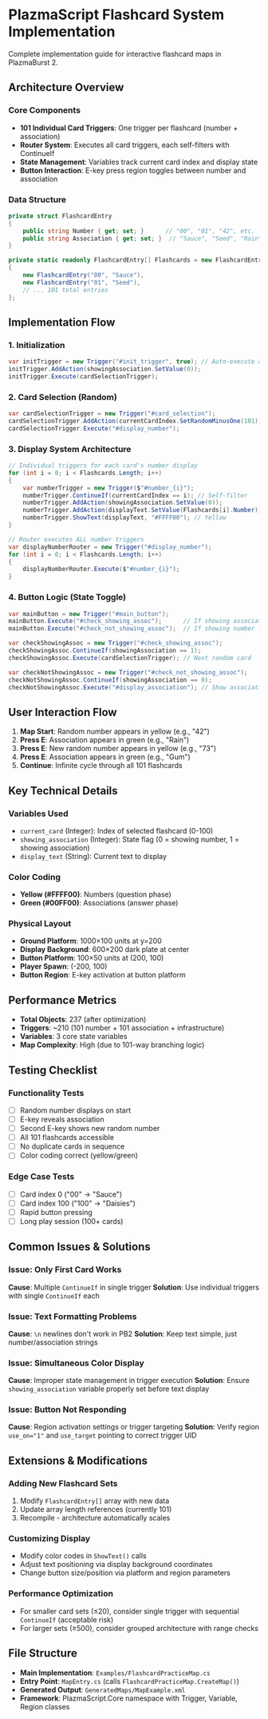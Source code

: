 # PlazmaScript Flashcard System Implementation

Complete implementation guide for interactive flashcard maps in PlazmaBurst 2.

## Architecture Overview

### Core Components
- **101 Individual Card Triggers**: One trigger per flashcard (number + association)
- **Router System**: Executes all card triggers, each self-filters with ContinueIf
- **State Management**: Variables track current card index and display state
- **Button Interaction**: E-key press region toggles between number and association

### Data Structure
```csharp
private struct FlashcardEntry
{
    public string Number { get; set; }      // "00", "01", "42", etc.
    public string Association { get; set; }  // "Sauce", "Seed", "Rain", etc.
}

private static readonly FlashcardEntry[] Flashcards = new FlashcardEntry[]
{
    new FlashcardEntry("00", "Sauce"),
    new FlashcardEntry("01", "Seed"),
    // ... 101 total entries
};
```

## Implementation Flow

### 1. Initialization
```csharp
var initTrigger = new Trigger("#init_trigger", true); // Auto-execute at start
initTrigger.AddAction(showingAssociation.SetValue(0));
initTrigger.Execute(cardSelectionTrigger);
```

### 2. Card Selection (Random)
```csharp
var cardSelectionTrigger = new Trigger("#card_selection");
cardSelectionTrigger.AddAction(currentCardIndex.SetRandomMinusOne(101)); // 0-100
cardSelectionTrigger.Execute("#display_number");
```

### 3. Display System Architecture
```csharp
// Individual triggers for each card's number display
for (int i = 0; i < Flashcards.Length; i++)
{
    var numberTrigger = new Trigger($"#number_{i}");
    numberTrigger.ContinueIf(currentCardIndex == i); // Self-filter
    numberTrigger.AddAction(showingAssociation.SetValue(0));
    numberTrigger.AddAction(displayText.SetValue(Flashcards[i].Number));
    numberTrigger.ShowText(displayText, "#FFFF00"); // Yellow
}

// Router executes ALL number triggers
var displayNumberRouter = new Trigger("#display_number");
for (int i = 0; i < Flashcards.Length; i++)
{
    displayNumberRouter.Execute($"#number_{i}");
}
```

### 4. Button Logic (State Toggle)
```csharp
var mainButton = new Trigger("#main_button");
mainButton.Execute("#check_showing_assoc");      // If showing association -> next card
mainButton.Execute("#check_not_showing_assoc");  // If showing number -> show association

var checkShowingAssoc = new Trigger("#check_showing_assoc");
checkShowingAssoc.ContinueIf(showingAssociation == 1);
checkShowingAssoc.Execute(cardSelectionTrigger); // Next random card

var checkNotShowingAssoc = new Trigger("#check_not_showing_assoc");
checkNotShowingAssoc.ContinueIf(showingAssociation == 0);
checkNotShowingAssoc.Execute("#display_association"); // Show association
```

## User Interaction Flow

1. **Map Start**: Random number appears in yellow (e.g., "42")
2. **Press E**: Association appears in green (e.g., "Rain")
3. **Press E**: New random number appears in yellow (e.g., "73")
4. **Press E**: Association appears in green (e.g., "Gum")
5. **Continue**: Infinite cycle through all 101 flashcards

## Key Technical Details

### Variables Used
- `current_card` (Integer): Index of selected flashcard (0-100)
- `showing_association` (Integer): State flag (0 = showing number, 1 = showing association)
- `display_text` (String): Current text to display

### Color Coding
- **Yellow (#FFFF00)**: Numbers (question phase)
- **Green (#00FF00)**: Associations (answer phase)

### Physical Layout
- **Ground Platform**: 1000×100 units at y=200
- **Display Background**: 600×200 dark plate at center
- **Button Platform**: 100×50 units at (200, 100)
- **Player Spawn**: (-200, 100)
- **Button Region**: E-key activation at button platform

## Performance Metrics
- **Total Objects**: 237 (after optimization)
- **Triggers**: ~210 (101 number + 101 association + infrastructure)
- **Variables**: 3 core state variables
- **Map Complexity**: High (due to 101-way branching logic)

## Testing Checklist

### Functionality Tests
- [ ] Random number displays on start
- [ ] E-key reveals association
- [ ] Second E-key shows new random number
- [ ] All 101 flashcards accessible
- [ ] No duplicate cards in sequence
- [ ] Color coding correct (yellow/green)

### Edge Case Tests
- [ ] Card index 0 ("00" -> "Sauce")
- [ ] Card index 100 ("100" -> "Daisies")
- [ ] Rapid button pressing
- [ ] Long play session (100+ cards)

## Common Issues & Solutions

### Issue: Only First Card Works
**Cause**: Multiple `ContinueIf` in single trigger
**Solution**: Use individual triggers with single `ContinueIf` each

### Issue: Text Formatting Problems
**Cause**: `\n` newlines don't work in PB2
**Solution**: Keep text simple, just number/association strings

### Issue: Simultaneous Color Display
**Cause**: Improper state management in trigger execution
**Solution**: Ensure `showing_association` variable properly set before text display

### Issue: Button Not Responding
**Cause**: Region activation settings or trigger targeting
**Solution**: Verify region `use_on="1"` and `use_target` pointing to correct trigger UID

## Extensions & Modifications

### Adding New Flashcard Sets
1. Modify `FlashcardEntry[]` array with new data
2. Update array length references (currently 101)
3. Recompile - architecture automatically scales

### Customizing Display
- Modify color codes in `ShowText()` calls
- Adjust text positioning via display background coordinates
- Change button size/position via platform and region parameters

### Performance Optimization
- For smaller card sets (≤20), consider single trigger with sequential `ContinueIf` (acceptable risk)
- For larger sets (≥500), consider grouped architecture with range checks

## File Structure
- **Main Implementation**: `Examples/FlashcardPracticeMap.cs`
- **Entry Point**: `MapEntry.cs` (calls `FlashcardPracticeMap.CreateMap()`)
- **Generated Output**: `GeneratedMaps/MapExample.xml`
- **Framework**: PlazmaScript.Core namespace with Trigger, Variable, Region classes